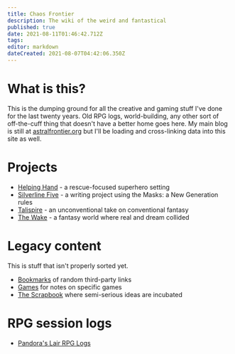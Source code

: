 ```yaml
---
title: Chaos Frontier
description: The wiki of the weird and fantastical
published: true
date: 2021-08-11T01:46:42.712Z
tags: 
editor: markdown
dateCreated: 2021-08-07T04:42:06.350Z
---
```


# What is this?
This is the dumping ground for all the creative and gaming stuff I've done for the last twenty years. Old RPG logs, world-building, any other sort of off-the-cuff thing that doesn't have a better home goes here. My main blog is still at [astralfrontier.org](https://astralfrontier.org/) but I'll be loading and cross-linking data into this site as well.

# Projects

* [Helping Hand](helping-hand) - a rescue-focused superhero setting
* [Silverline Five](silverline-five) - a writing project using the Masks: a New Generation rules
* [Talispire](talispire) - an unconventional take on conventional fantasy
* [The Wake](the-wake) - a fantasy world where real and dream collided

# Legacy content
This is stuff that isn't properly sorted yet.
* [Bookmarks](bookmarks) of random third-party links
* [Games](games) for notes on specific games
* [The Scrapbook](scrapbook) where semi-serious ideas are incubated

# RPG session logs
* [Pandora's Lair RPG Logs](logs)